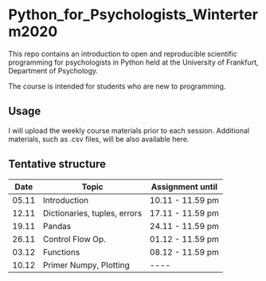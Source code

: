 # Python_for_Psychologists_Winterterm2020

This repo contains an introduction to open and reproducible scientific programming for psychologists in Python held at the University of Frankfurt, Department of Psychology.

The course is intended for students who are new to programming. 

## Usage

I will upload the weekly course materials prior to each session. Additional materials, such as .csv files, will be also available here. 


## Tentative structure 

| Date   | Topic                 |  Assignment until |
| -------| ----------------------|-------------------|
| 05.11  | Introduction          | 10.11 - 11.59 pm |
| 12.11  | Dictionaries, tuples, errors                  | 17.11 - 11.59 pm  |
| 19.11  | Pandas                  | 24.11 - 11.59 pm  |
| 26.11  | Control Flow Op.                 | 01.12 - 11.59 pm  |
| 03.12  | Functions                | 08.12 - 11.59 pm  |
| 10.12  | Primer Numpy, Plotting                | ----  |

